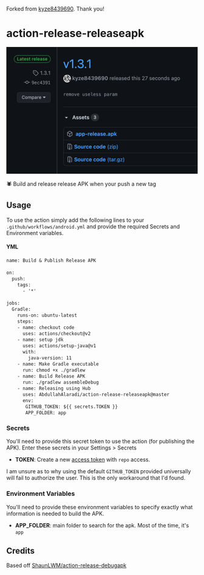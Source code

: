 Forked from [kyze8439690](https://github.com/kyze8439690/action-release-releaseapk). Thank you!

# action-release-releaseapk

![screenshot](screenshot.png)

🕷 Build and release release APK when your push a new tag

## Usage

To use the action simply add the following lines to your `.github/workflows/android.yml` and provide the required Secrets and Environment variables.

#### YML
```
name: Build & Publish Release APK

on:
  push:
    tags:
      - '*'

jobs:
  Gradle:
    runs-on: ubuntu-latest
    steps:
    - name: checkout code
      uses: actions/checkout@v2
    - name: setup jdk
      uses: actions/setup-java@v1
      with:
        java-version: 11
    - name: Make Gradle executable
      run: chmod +x ./gradlew
    - name: Build Release APK
      run: ./gradlew assembleDebug
    - name: Releasing using Hub
      uses: AbdullahAlaradi/action-release-releaseapk@master
      env:
       GITHUB_TOKEN: ${{ secrets.TOKEN }}
       APP_FOLDER: app
```

### Secrets

You'll need to provide this secret token to use the action (for publishing the APK). Enter these secrets in your Settings > Secrets

* **TOKEN**: Create a new [access token](https://github.com/settings/tokens) with `repo` access.

I am unsure as to why using the default `GITHUB_TOKEN` provided universally will fail to authorize the user. This is the only workaround that I'd found.

### Environment Variables

You'll need to provide these environment variables to specify exactly what information is needed to build the APK.

* **APP_FOLDER**: main folder to search for the apk. Most of the time, it's `app`

## Credits

Based off [ShaunLWM/action-release-debugapk](https://github.com/ShaunLWM/action-release-debugapk)
